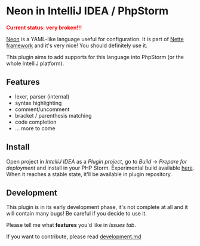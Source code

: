 # Neon in IntelliJ IDEA / PhpStorm

<strong style="color:red;">Current status: very broken!!!</strong>

[Neon](http://ne-on.org/) is a YAML-like language useful for configuration. It is part of [Nette framework](http://nette.org)
 and it's very nice! You should definitely use it.

This plugin aims to add supports for this language into PhpStorm (or the whole IntelliJ platform).

## Features
* lexer, parser (internal)
* syntax highlighting
* comment/uncomment
* bracket / parenthesis matching
* code completion
* ... more to come


## Install
Open project in *IntelliJ IDEA* as a *Plugin project*, go to *Build* -> *Prepare for deployment* and install in your PHP Storm.
Experimental build available [here](http://juzna.cz/intellij-neon.jar). When it reaches a stable state, it'll be available in plugin repository.


## Development
This plugin is in its early development phase, it's not complete at all and it will contain many bugs!
 Be careful if you decide to use it.

Please tell me what **features** you'd like in *Issues tab*.

If you want to contribute, please read [development.md](https://github.com/juzna/intellij-neon/blob/master/development.md)
